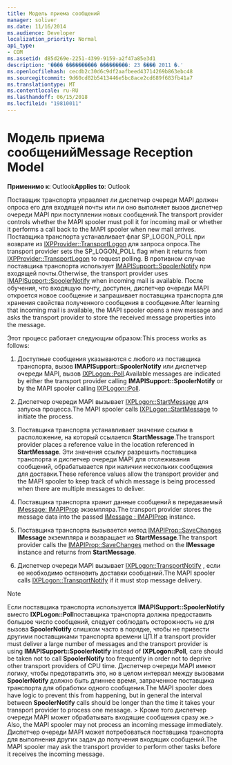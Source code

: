 ```yaml
---
title: Модель приема сообщений
manager: soliver
ms.date: 11/16/2014
ms.audience: Developer
localization_priority: Normal
api_type:
- COM
ms.assetid: d85d269e-2251-4399-9159-a2f47a85e3d1
description: '���� ���������� ���������: 23 ���� 2011 �.'
ms.openlocfilehash: cecdb2c30d6c9df2aafbeed43714269b863ebc48
ms.sourcegitcommit: 9d60cd82b5413446e5bc8ace2cd689f683fb41a7
ms.translationtype: MT
ms.contentlocale: ru-RU
ms.lasthandoff: 06/15/2018
ms.locfileid: "19810011"
---
```

# <a name="message-reception-model"></a><span data-ttu-id="e6178-103">Модель приема сообщений</span><span class="sxs-lookup"><span data-stu-id="e6178-103">Message Reception Model</span></span>

  
  
<span data-ttu-id="e6178-104">**Применимо к**: Outlook</span><span class="sxs-lookup"><span data-stu-id="e6178-104">**Applies to**: Outlook</span></span> 
  
<span data-ttu-id="e6178-105">Поставщик транспорта управляет ли диспетчер очереди MAPI должен опроса его для входящей почты или ли оно выполняет вызов диспетчер очереди MAPI при поступлении новых сообщений.</span><span class="sxs-lookup"><span data-stu-id="e6178-105">The transport provider controls whether the MAPI spooler must poll it for incoming mail or whether it performs a call back to the MAPI spooler when new mail arrives.</span></span> <span data-ttu-id="e6178-106">Поставщика транспорта устанавливает флаг SP_LOGON_POLL при возврате из [IXPProvider::TransportLogon](ixpprovider-transportlogon.md) для запроса опроса.</span><span class="sxs-lookup"><span data-stu-id="e6178-106">The transport provider sets the SP_LOGON_POLL flag when it returns from [IXPProvider::TransportLogon](ixpprovider-transportlogon.md) to request polling.</span></span> <span data-ttu-id="e6178-107">В противном случае поставщика транспорта использует [IMAPISupport::SpoolerNotify](imapisupport-spoolernotify.md) при входящей почты.</span><span class="sxs-lookup"><span data-stu-id="e6178-107">Otherwise, the transport provider uses [IMAPISupport::SpoolerNotify](imapisupport-spoolernotify.md) when incoming mail is available.</span></span> <span data-ttu-id="e6178-108">После обучения, что входящую почту, доступен, диспетчер очереди MAPI откроется новое сообщение и запрашивает поставщика транспорта для хранения свойства полученного сообщения в сообщение.</span><span class="sxs-lookup"><span data-stu-id="e6178-108">After learning that incoming mail is available, the MAPI spooler opens a new message and asks the transport provider to store the received message properties into the message.</span></span> 
  
<span data-ttu-id="e6178-109">Этот процесс работает следующим образом:</span><span class="sxs-lookup"><span data-stu-id="e6178-109">This process works as follows:</span></span>
  
1. <span data-ttu-id="e6178-110">Доступные сообщения указываются с любого из поставщика транспорта, вызов **IMAPISupport::SpoolerNotify** или диспетчер очереди MAPI, вызов [IXPLogon::Poll](ixplogon-poll.md).</span><span class="sxs-lookup"><span data-stu-id="e6178-110">Available messages are indicated by either the transport provider calling **IMAPISupport::SpoolerNotify** or by the MAPI spooler calling [IXPLogon::Poll](ixplogon-poll.md).</span></span>
    
2. <span data-ttu-id="e6178-111">Диспетчер очереди MAPI вызывает [IXPLogon::StartMessage](ixplogon-startmessage.md) для запуска процесса.</span><span class="sxs-lookup"><span data-stu-id="e6178-111">The MAPI spooler calls [IXPLogon::StartMessage](ixplogon-startmessage.md) to initiate the process.</span></span> 
    
3. <span data-ttu-id="e6178-112">Поставщика транспорта устанавливает значение ссылки в расположение, на который ссылается **StartMessage**.</span><span class="sxs-lookup"><span data-stu-id="e6178-112">The transport provider places a reference value in the location referenced in **StartMessage**.</span></span> <span data-ttu-id="e6178-113">Эти значения ссылку разрешить поставщика транспорта и диспетчер очереди MAPI для отслеживания сообщений, обрабатывается при наличии нескольких сообщения для доставки.</span><span class="sxs-lookup"><span data-stu-id="e6178-113">These reference values allow the transport provider and the MAPI spooler to keep track of which message is being processed when there are multiple messages to deliver.</span></span>
    
4. <span data-ttu-id="e6178-114">Поставщика транспорта хранит данные сообщений в передаваемый [IMessage: IMAPIProp](imessageimapiprop.md) экземпляра.</span><span class="sxs-lookup"><span data-stu-id="e6178-114">The transport provider stores the message data into the passed [IMessage : IMAPIProp](imessageimapiprop.md) instance.</span></span> 
    
5. <span data-ttu-id="e6178-115">Поставщика транспорта вызывается метод [IMAPIProp::SaveChanges](imapiprop-savechanges.md) **IMessage** экземпляра и возвращает из **StartMessage**.</span><span class="sxs-lookup"><span data-stu-id="e6178-115">The transport provider calls the [IMAPIProp::SaveChanges](imapiprop-savechanges.md) method on the **IMessage** instance and returns from **StartMessage**.</span></span>
    
6. <span data-ttu-id="e6178-116">Диспетчер очереди MAPI вызывает [IXPLogon::TransportNotify](ixplogon-transportnotify.md) , если ее необходимо остановить доставки сообщений.</span><span class="sxs-lookup"><span data-stu-id="e6178-116">The MAPI spooler calls [IXPLogon::TransportNotify](ixplogon-transportnotify.md) if it must stop message delivery.</span></span> 
    
> [!NOTE]
> <span data-ttu-id="e6178-117">Если поставщика транспорта используется **IMAPISupport::SpoolerNotify** вместо **IXPLogon::Poll**поставщика транспорта должна предоставить большое число сообщений, следует соблюдать осторожность не для вызова **SpoolerNotify** слишком часто в порядке, чтобы не привести другими поставщиками транспорта времени ЦП.</span><span class="sxs-lookup"><span data-stu-id="e6178-117">If a transport provider must deliver a large number of messages and the transport provider is using **IMAPISupport::SpoolerNotify** instead of **IXPLogon::Poll**, care should be taken not to call **SpoolerNotify** too frequently in order not to deprive other transport providers of CPU time.</span></span> <span data-ttu-id="e6178-118">Диспетчер очереди MAPI имеют логику, чтобы предотвратить это, но в целом интервал между вызовами **SpoolerNotify** должно быть длиннее время, затраченное поставщика транспорта для обработки одного сообщения.</span><span class="sxs-lookup"><span data-stu-id="e6178-118">The MAPI spooler does have logic to prevent this from happening, but in general the interval between **SpoolerNotify** calls should be longer than the time it takes your transport provider to process one message.</span></span> <span data-ttu-id="e6178-119">> Кроме того диспетчер очереди MAPI может обрабатывать входящие сообщения сразу же.</span><span class="sxs-lookup"><span data-stu-id="e6178-119">> Also, the MAPI spooler may not process an incoming message immediately.</span></span> <span data-ttu-id="e6178-120">Диспетчер очереди MAPI может потребоваться поставщика транспорта для выполнения других задач до получения входящих сообщений.</span><span class="sxs-lookup"><span data-stu-id="e6178-120">The MAPI spooler may ask the transport provider to perform other tasks before it receives the incoming message.</span></span> 
  

